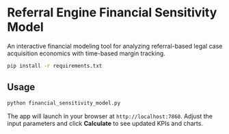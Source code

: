# Referral Engine Financial Sensitivity Model

An interactive financial modeling tool for analyzing referral-based legal case acquisition economics with time-based margin tracking.

```bash
pip install -r requirements.txt
```

## Usage

```bash
python financial_sensitivity_model.py
```

The app will launch in your browser at `http://localhost:7860`. Adjust the input parameters and click **Calculate** to see updated KPIs and charts.

